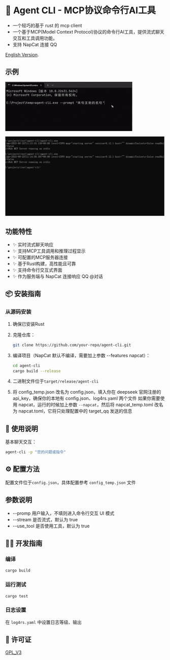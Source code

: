 # 🔧 Agent CLI - MCP协议命令行AI工具

* 一个轻巧的基于 rust 的 mcp client
* 一个基于MCP(Model Context Protocol)协议的命令行AI工具，提供流式聊天交互和工具调用功能。
* 支持 NapCat 连接 QQ

[English Version](README_EN.md).

## 示例
![](docs/agentcli.gif)

![](docs/tui.gif)

## 功能特性

- ✨ 实时流式聊天响应
- ✨ 支持MCP工具调用和推理过程显示
- ✨ 可配置的MCP服务器连接
- ✨ 基于Rust构建，高性能且可靠
- ✨ 支持命令行交互式界面
- ✨ 作为服务端与 NapCat 连接响应 QQ @对话

## 📦 安装指南

### 从源码安装

1. 确保已安装Rust
2. 克隆仓库：
   ```bash
   git clone https://github.com/your-repo/agent-cli.git
   ```
3. 编译项目（NapCat 默认不编译，需要加上参数 --features napcat）：
   ```bash
   cd agent-cli
   cargo build --release
   ```
4. 二进制文件位于`target/release/agent-cli`

5. 将 config_temp.json 改名为 config.json，填入你在 deepseek 官网注册的 api_key，确保你的本地有 config.json、log4rs.yaml 两个文件
   如果你需要使用 napcat，运行的时候加上参数 `--napcat`，然后将 napcat_temp.toml 改名为 napcat.toml，它将只处理配置中的 target_qq 发送的信息

## 💬 使用说明

基本聊天交互：
```bash
agent-cli -p "您的问题或指令"
```

## ⚙️ 配置方法

配置文件位于`config.json`，具体配置参考 `config_temp.json` 文件

## 参数说明

* --promp 用户输入，不填则进入命令行交互 UI 模式
* --stream 是否流式，默认为 true
* --use_tool 是否使用工具，默认为 true

## 👨‍💻 开发指南

### 编译

```bash
cargo build
```

### 运行测试

```bash
cargo test
```

### 日志设置
在 `log4rs.yaml` 中设置日志等级、输出

## 📜 许可证

[GPL_V3](LICENSE)

